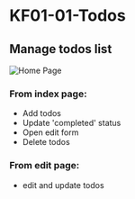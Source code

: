 # KF01-01-Todos
## Manage todos list

![Home Page](../assets/a.png?raw=true)

### From index page:
- Add todos
- Update 'completed' status
- Open edit form
- Delete todos

### From edit page:
- edit and update todos
